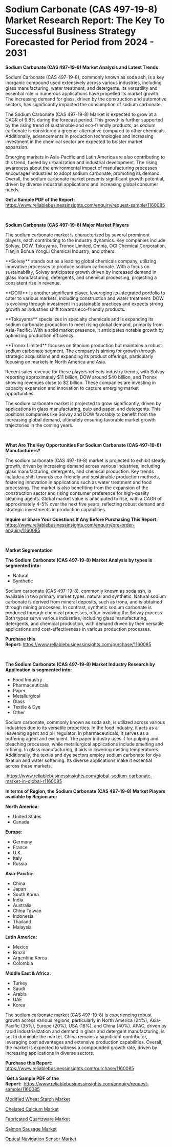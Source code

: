 <p><h1>Sodium Carbonate (CAS 497-19-8) Market Research Report: The Key To Successful Business Strategy Forecasted for Period from 2024 - 2031</h1></p><p><strong>Sodium Carbonate (CAS 497-19-8) Market Analysis and Latest Trends</strong></p>
<p><p>Sodium Carbonate (CAS 497-19-8), commonly known as soda ash, is a key inorganic compound used extensively across various industries, including glass manufacturing, water treatment, and detergents. Its versatility and essential role in numerous applications have propelled its market growth. The increasing demand for glass, driven by the construction and automotive sectors, has significantly impacted the consumption of sodium carbonate.</p><p>The Sodium Carbonate (CAS 497-19-8) Market is expected to grow at a CAGR of 9.8% during the forecast period. This growth is further supported by the rising trend of sustainable and eco-friendly products, as sodium carbonate is considered a greener alternative compared to other chemicals. Additionally, advancements in production technologies and increasing investment in the chemical sector are expected to bolster market expansion.</p><p>Emerging markets in Asia-Pacific and Latin America are also contributing to this trend, fueled by urbanization and industrial development. The rising awareness about the environmental impact of manufacturing processes encourages industries to adopt sodium carbonate, promoting its demand. Overall, the sodium carbonate market presents significant growth potential, driven by diverse industrial applications and increasing global consumer needs.</p></p>
<p><strong>Get a Sample PDF of the Report:&nbsp;</strong> <a href="https://www.reliablebusinessinsights.com/enquiry/request-sample/1160085?utm_campaign=101&utm_medium=2&utm_source=Github&utm_content=ia&utm_term=26122024&utm_id=sodium-carbonate-cas-497-19-8">https://www.reliablebusinessinsights.com/enquiry/request-sample/1160085</a></p>
<p>&nbsp;</p>
<p><strong>Sodium Carbonate (CAS 497-19-8) Major Market Players</strong></p>
<p><p>The sodium carbonate market is characterized by several prominent players, each contributing to the industry dynamics. Key companies include Solvay, DOW, Tokuyama, Tronox Limited, Omnia, OCI Chemical Corporation, Tianjin Bohua YongLi Chemical Industry, and others.</p><p>**Solvay** stands out as a leading global chemicals company, utilizing innovative processes to produce sodium carbonate. With a focus on sustainability, Solvay anticipates growth driven by increased demand in glass manufacturing, detergents, and chemical processing, projecting a consistent rise in revenue. </p><p>**DOW** is another significant player, leveraging its integrated portfolio to cater to various markets, including construction and water treatment. DOW is evolving through investment in sustainable practices and expects strong growth as industries shift towards eco-friendly products.</p><p>**Tokuyama** specializes in specialty chemicals and is expanding its sodium carbonate production to meet rising global demand, primarily from Asia-Pacific. With a solid market presence, it anticipates notable growth by optimizing production efficiency.</p><p>**Tronox Limited** focuses on titanium production but maintains a robust sodium carbonate segment. The company is aiming for growth through strategic acquisitions and expanding its product offerings, particularly focusing on markets in North America and Asia.</p><p>Recent sales revenue for these players reflects industry trends, with Solvay reporting approximately $11 billion, DOW around $40 billion, and Tronox showing revenues close to $2 billion. These companies are investing in capacity expansion and innovation to capture emerging market opportunities.</p><p>The sodium carbonate market is projected to grow significantly, driven by applications in glass manufacturing, pulp and paper, and detergents. This positions companies like Solvay and DOW favorably to benefit from the increasing global demand, ultimately ensuring favorable market growth trajectories in the coming years.</p></p>
<p>&nbsp;</p>
<p><strong>What Are The Key Opportunities For Sodium Carbonate (CAS 497-19-8) Manufacturers?</strong></p>
<p><p>The sodium carbonate (CAS 497-19-8) market is projected to exhibit steady growth, driven by increasing demand across various industries, including glass manufacturing, detergents, and chemical production. Key trends include a shift towards eco-friendly and sustainable production methods, fostering innovation in applications such as water treatment and food processing. The market is also benefiting from the expansion of the construction sector and rising consumer preference for high-quality cleaning agents. Global market value is anticipated to rise, with a CAGR of approximately 4-5% over the next five years, reflecting robust demand and strategic investments in production capabilities.</p></p>
<p><strong>Inquire or Share Your Questions If Any Before Purchasing This Report:</strong> <a href="https://www.reliablebusinessinsights.com/enquiry/pre-order-enquiry/1160085?utm_campaign=101&utm_medium=2&utm_source=Github&utm_content=ia&utm_term=26122024&utm_id=sodium-carbonate-cas-497-19-8">https://www.reliablebusinessinsights.com/enquiry/pre-order-enquiry/1160085</a></p>
<p>&nbsp;</p>
<p><strong>Market Segmentation</strong></p>
<p><strong>The Sodium Carbonate (CAS 497-19-8) Market Analysis by types is segmented into:</strong></p>
<p><ul><li>Natural</li><li>Synthetic</li></ul></p>
<p><p>Sodium carbonate (CAS 497-19-8), commonly known as soda ash, is available in two primary market types: natural and synthetic. Natural sodium carbonate is derived from mineral deposits, such as trona, and is obtained through mining processes. In contrast, synthetic sodium carbonate is produced through chemical processes, often involving the Solvay process. Both types serve various industries, including glass manufacturing, detergents, and chemical production, with demand driven by their versatile applications and cost-effectiveness in various production processes.</p></p>
<p><strong>Purchase this Report:&nbsp;</strong><a href="https://www.reliablebusinessinsights.com/purchase/1160085?utm_campaign=101&utm_medium=2&utm_source=Github&utm_content=ia&utm_term=26122024&utm_id=sodium-carbonate-cas-497-19-8">https://www.reliablebusinessinsights.com/purchase/1160085</a></p>
<p>&nbsp;</p>
<p><strong>The Sodium Carbonate (CAS 497-19-8) Market Industry Research by Application is segmented into:</strong></p>
<p><ul><li>Food Industry</li><li>Pharmaceuticals</li><li>Paper</li><li>Metallurgical</li><li>Glass</li><li>Textile & Dye</li><li>Other</li></ul></p>
<p><p>Sodium carbonate, commonly known as soda ash, is utilized across various industries due to its versatile properties. In the food industry, it acts as a leavening agent and pH regulator. In pharmaceuticals, it serves as a buffering agent and excipient. The paper industry uses it for pulping and bleaching processes, while metallurgical applications include smelting and refining. In glass manufacturing, it aids in lowering melting temperatures. Additionally, the textile and dye sectors employ sodium carbonate for dye fixation and water softening. Its diverse applications make it essential across these markets.</p></p>
<p><a href="https://www.reliablebusinessinsights.com/global-sodium-carbonate-market-in-global-r1160085?utm_campaign=101&utm_medium=2&utm_source=Github&utm_content=ia&utm_term=26122024&utm_id=sodium-carbonate-cas-497-19-8">&nbsp;https://www.reliablebusinessinsights.com/global-sodium-carbonate-market-in-global-r1160085</a></p>
<p><strong>In terms of Region, the Sodium Carbonate (CAS 497-19-8) Market Players available by Region are:</strong></p>
<p>
    <p> <strong> North America: </strong>
        <ul>
            <li>United States</li>
            <li>Canada</li>
        </ul>
        </p> 
    <p> <strong> Europe: </strong>
        <ul>
            <li>Germany</li>
            <li>France</li>
            <li>U.K.</li>
            <li>Italy</li>
            <li>Russia</li>
        </ul>
        </p> 
    <p> <strong> Asia-Pacific: </strong>
        <ul>
            <li>China</li>
            <li>Japan</li>
            <li>South Korea</li>
            <li>India</li>
            <li>Australia</li>
            <li>China Taiwan</li>
            <li>Indonesia</li>
            <li>Thailand</li>
            <li>Malaysia</li>
        </ul>
        </p> 
    <p> <strong> Latin America: </strong>
        <ul>
            <li>Mexico</li>
            <li>Brazil</li>
            <li>Argentina Korea</li>
            <li>Colombia</li>
        </ul>
        </p> 
    <p> <strong> Middle East & Africa: </strong>
        <ul>
            <li>Turkey</li>
            <li>Saudi</li>
            <li>Arabia</li>
            <li>UAE</li>
            <li>Korea</li>
        </ul>
    </p>
    </p>
<p><p>The sodium carbonate market (CAS 497-19-8) is experiencing robust growth across various regions, particularly in North America (24%), Asia-Pacific (35%), Europe (20%), USA (18%), and China (40%). APAC, driven by rapid industrialization and demand in glass and detergent manufacturing, is set to dominate the market. China remains a significant contributor, leveraging cost advantages and extensive production capabilities. Overall, the market is expected to witness a compounded growth rate, driven by increasing applications in diverse sectors.</p></p>
<p><strong>Purchase this Report: </strong><a href="https://www.reliablebusinessinsights.com/purchase/1160085?utm_campaign=101&utm_medium=2&utm_source=Github&utm_content=ia&utm_term=26122024&utm_id=sodium-carbonate-cas-497-19-8">https://www.reliablebusinessinsights.com/purchase/1160085</a></p>
<p>&nbsp;<strong>Get a Sample PDF of the Report:&nbsp;&nbsp;</strong><a href="https://www.reliablebusinessinsights.com/enquiry/request-sample/1160085?utm_campaign=101&utm_medium=2&utm_source=Github&utm_content=ia&utm_term=26122024&utm_id=sodium-carbonate-cas-497-19-8">https://www.reliablebusinessinsights.com/enquiry/request-sample/1160085</a></p>
<p><strong></strong></p>
<p><p><a href="https://www.linkedin.com/pulse/global-perspectives-modified-wheat-starch-market-trends-challenges-x4nxc?utm_campaign=101&utm_medium=2&utm_source=Github&utm_content=ia&utm_term=26122024&utm_id=sodium-carbonate-cas-497-19-8">Modified Wheat Starch Market</a></p><p><a href="https://www.linkedin.com/pulse/chelated-calcium-market-research-key-insights-driving-yozfc?utm_campaign=101&utm_medium=2&utm_source=Github&utm_content=ia&utm_term=26122024&utm_id=sodium-carbonate-cas-497-19-8">Chelated Calcium Market</a></p><p><a href="https://github.com/janraimondo83/Market-Research-Report-List-1/blob/main/fabricated-quartzware-market.md?utm_campaign=101&utm_medium=2&utm_source=Github&utm_content=ia&utm_term=26122024&utm_id=sodium-carbonate-cas-497-19-8">Fabricated Quartzware Market</a></p><p><a href="https://www.linkedin.com/pulse/driving-forces-behind-salmon-sausage-market-expansion-expected-jqvcc?utm_campaign=101&utm_medium=2&utm_source=Github&utm_content=ia&utm_term=26122024&utm_id=sodium-carbonate-cas-497-19-8">Salmon Sausage Market</a></p><p><a href="https://www.linkedin.com/pulse/report-impact-latest-trends-optical-navigation-sensor-cjmqe?utm_campaign=101&utm_medium=2&utm_source=Github&utm_content=ia&utm_term=26122024&utm_id=sodium-carbonate-cas-497-19-8">Optical Navigation Sensor Market</a></p></p>